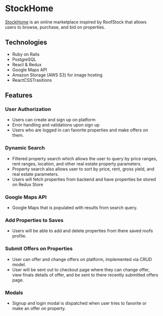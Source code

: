 # StockHome

[StockHome](https://stockhome-app.herokuapp.com/#/) is an online marketplace inspired by RoofStock that allows users to browse, purchase, and bid on properties.

## Technologies

* Ruby on Rails
* PostgreSQL
* React & Redux
* Google Maps API
* Amazon Storage (AWS S3) for image hosting
* ReactCSSTrasitions


## Features

### User Authorization
* Users can create and sign up on platform
* Error handling and validations upon sign up
* Users who are logged in can favorite properties and make offers on them.

### Dynamic Search
* Filtered property search which allows the user to query by price ranges, rent ranges, location, and other real estate property parameters.
* Property search also allows user to sort by price, rent, gross yield, and real estate parameters.
* Users will fetch properties from backend and have properties be stored on Redux Store

### Google Maps API
*  Google Maps that is populated with results from search query.

### Add Properties to Saves
 * Users will be able to add and delete properties from there saved roofs profile.

### Submit Offers on Properties
*  User can offer and change offers on platform, implemented via CRUD model.
*  User will be sent out to checkout page where they can change offer, view finals details of offer, and be sent to there recently submitted offers page.

### Modals
* Signup and login modal is dispatched when user tries to favorite or make an offer on property.







